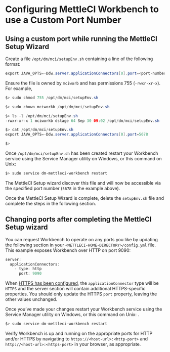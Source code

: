 # Configuring MettleCI Workbench to use a Custom Port Number

## Using a custom port while running the MettleCI Setup Wizard

Create a file `/opt/dm/mci/setupEnv.sh` containing a line of the
following format:

``` java
export JAVA_OPTS=-Ddw.server.applicationConnectors[0].port=<port-number>
```

Ensure the file is owned by `mciworb` and has permissions 755
(`-rwxr-xr-x`). For example,

``` java
$> sudo chmod 755 /opt/dm/mci/setupEnv.sh

$> sudo chown mciworkb /opt/dm/mci/setupEnv.sh

$> ls -l /opt/dm/mci/setupEnv.sh
-rwxr-xr-x 1 mciworkb dstage 64 Sep 30 09:02 /opt/dm/mci/setupEnv.sh

$> cat /opt/dm/mci/setupEnv.sh
export JAVA_OPTS=-Ddw.server.applicationConnectors[0].port=5678

$>
```

Once `/opt/dm/mci/setupEnv.sh` has been created restart your Workbench
service using the Service Manager utility on Windows, or this command on
Unix:

``` bash
$> sudo service dm-mettleci-workbench restart
```

The MettleCI Setup wizard discover this file and will now be accessible
via the specified port number (`5678` in the example above).

Once the MettleCI Setup Wizard is complete, delete the `setupEnv.sh`
file and complete the steps in the following section.

## Changing ports after completing the MettleCI Setup wizard

You can request Workbench to operate on any ports you like by updating
the following section in your `<METTLECI-HOME-DIRECTORY>/config.yml`
file. This example exposes Workbench over HTTP on port 9090:

``` java
server:
  applicationConnectors:
    - type: http
      port: 9090
```

When <a href="Configuring_MettleCI_Workbench_to_use_HTTPS"
data-linked-resource-id="458556297" data-linked-resource-version="56"
data-linked-resource-type="page">HTTPS has been configured</a>, the
`applicationConnector` type will be `HTTPS` and the server section will
contain additional HTTPS-specific properties. You should only update the
HTTPS `port` property, leaving the other values unchanged.

Once you’ve made your changes restart your Workbench service using the
Service Manager utility on Windows, or this command on Unix: .

``` bash
$> sudo service dm-mettleci-workbench restart
```

Verify Workbench is up and running on the appropriate ports for HTTP
and/or HTTPS by navigating to `https://<host-url>:<http-port>` and
`http://<host-url>:<https-port>` in your browser, as appropriate.
